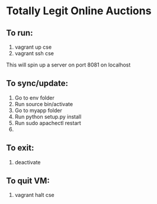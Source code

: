 Totally Legit Online Auctions
===============================

To run:
----------
1. vagrant up cse
2. vagrant ssh cse

This will spin up a server on port 8081 on localhost

To sync/update:
---------------
1. Go to env folder
2. Run source bin/activate
3. Go to myapp folder
4. Run python setup.py install
5. Run sudo apachectl restart
6. 

To exit:
-----------
1. deactivate

To quit VM:
-------------
1. vagrant halt cse
